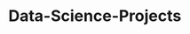 # Data-Science-Projects 
  
  
     
 
    
    
      
        
         
       
    
    
      
  
  
 
 
 
 
